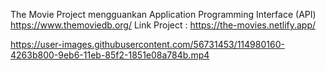 The Movie Project mengguankan Application Programming Interface (API) https://www.themoviedb.org/ 
Link Project : https://the-movies.netlify.app/

https://user-images.githubusercontent.com/56731453/114980160-4263b800-9eb6-11eb-85f2-1851e08a784b.mp4




